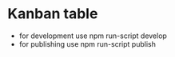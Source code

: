 # Kanban table






- for development use npm run-script develop
- for publishing use npm run-script publish
